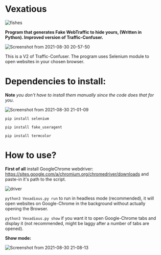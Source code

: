 # Vexatious

![fishes](https://user-images.githubusercontent.com/84932430/131382979-c86a0a35-6585-4a07-ab0e-41c9863982f4.jpg)

**Program that generates Fake WebTraffic to hide yours, (Written in Python). Improved version of Traffic-Confuser.**

![Screenshot from 2021-08-30 20-57-50](https://user-images.githubusercontent.com/84932430/131383448-87603607-e526-4e93-8a63-9287de7b4ad6.png)

This is a V2 of Traffic-Confuser. The program uses Selenium module to open websites in your chosen browser. 

# Dependencies to install:

**Note** *you don't have to install them manually since the code does that for you*. 

![Screenshot from 2021-08-30 21-01-09](https://user-images.githubusercontent.com/84932430/131383816-760b1b60-19b8-43f7-a5e0-84ebbeeafad0.png)

`pip install selenium`

`pip install fake_useragent`

`pip install termcolor`

# How to use?

**First of all** install GoogleChrome webdriver: https://sites.google.com/a/chromium.org/chromedriver/downloads and paste-in it's path to the script.

![driver](https://user-images.githubusercontent.com/84932430/131385179-894426f7-8545-4d97-8290-3db2da688d63.png)

`python3 Vexadious.py run` to run in headless mode (recommended), it will open websites on Google-Chrome in the background without actually opening the Browser.

`python3 Vexadious.py show` if you want it to open Google-Chrome tabs and display it (not recommended, might be laggy after a number of tabs are opened).

**Show mode:**

![Screenshot from 2021-08-30 21-08-13](https://user-images.githubusercontent.com/84932430/131384667-db63a97c-8da8-46b0-bece-36bb5492495e.png)

